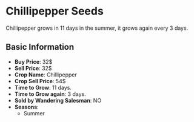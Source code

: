 # Chillipepper Seeds

Chillipepper grows in 11 days in the summer, it grows again every 3 days.

## Basic Information

- **Buy Price**: 32$
- **Sell Price**: 32$
- **Crop Name**: Chillipepper
- **Crop Sell Price**: 54$
- **Time to Grow**: 11 days.
- **Time to Grow again**: 3 days.
- **Sold by Wandering Salesman**: NO
- **Seasons**:
  - Summer